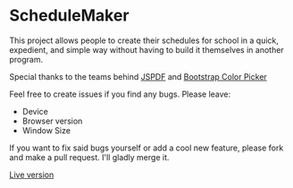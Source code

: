 # ScheduleMaker
This project allows people to create their schedules for school in a quick, expedient, and simple way without having to build it themselves in another program. 

Special thanks to the teams behind [JSPDF](https://parall.ax/products/jspdf) and [Bootstrap Color Picker](https://mjolnic.com/bootstrap-colorpicker/)

Feel free to create issues if you find any bugs. Please leave:
- Device
- Browser version
- Window Size

If you want to fix said bugs yourself or add a cool new feature, please fork and make a pull request. I'll gladly merge it.

[Live version](https://dchotzen-hartzell.github.io/ScheduleMaker/)
